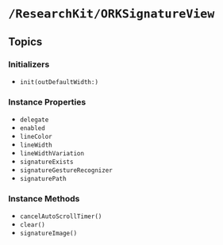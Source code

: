 # ``/ResearchKit/ORKSignatureView``

<!-- The content below this line is auto-generated and is redundant. You should either incorporate it into your content above this line or delete it. -->

## Topics

### Initializers

- ``init(outDefaultWidth:)``

### Instance Properties

- ``delegate``
- ``enabled``
- ``lineColor``
- ``lineWidth``
- ``lineWidthVariation``
- ``signatureExists``
- ``signatureGestureRecognizer``
- ``signaturePath``

### Instance Methods

- ``cancelAutoScrollTimer()``
- ``clear()``
- ``signatureImage()``